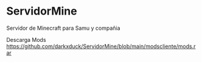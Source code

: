 # ServidorMine
Servidor de Minecraft para Samu y compañia


Descarga Mods
https://github.com/darkxduck/ServidorMine/blob/main/modscliente/mods.rar
